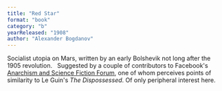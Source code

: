 ```yaml
---
title: "Red Star"
format: "book"
category: "b"
yearReleased: "1908"
author: "Alexander Bogdanov"
---
```

 Socialist utopia on Mars, written by an early Bolshevik not long after the 1905  revolution.
  
 Suggested by a couple of contributors to Facebook's <a href="https://www.facebook.com/groups/anarchismandsciencefiction/?fref=ts"> Anarchism and Science Fiction Forum</a>, one of whom perceives points of  similarity to Le Guin's _The Dispossessed_. Of only peripheral interest  here.
  
  
